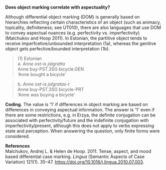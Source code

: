 **Does object marking correlate with aspectuality?**

Although differential object marking (DOM) is generally based on hierarchies reflecting certain characteristics of an object (such as animacy, topicality, definiteness; see UT010), there are also languages that use DOM to convey aspectual nuances (e.g. perfectivity vs. imperfectivity) (Malchukov and Hoop 2011). In Estonian, the partitive object tends to receive imperfcetive/unbounded interpretation (1a), whereas the genitive object gets perfective/bounded interpretation (1b). 

>(1) Estonian<br/>
>a.  *Anne ost-is jalgratta*<br/>
>    Anne buy-PST.3SG  bicycle.GEN<br/>
>    ‘Anne bought a bicycle’

>b.  *Anne ost-is jalgratas-t*<br/>
>    Anne buy-PST.3SG  bicycle-PRT<br/>
>    ‘Anne was buying a bicycle’<br/>

**Coding.** The value is '1' if differences in object marking are based on differences in conveying aspectual information. The answer is '1' even if there are some restrictions, e.g. in Erzya, the definite conjugation can be associated with perfectivity/future and the indefinite conjugation with imperfectivity/present, although this does not apply to verbs expressing state and perception. When answering the question, only finite forms were considered.

**References**<br/>
Malchukov, Andrej L. & Helen de Hoop. 2011. Tense, aspect, and mood based differential case marking. *Lingua* (Semantic Aspects of Case Variation) 121(1). 35–47. https://doi.org/10.1016/j.lingua.2010.07.003.
